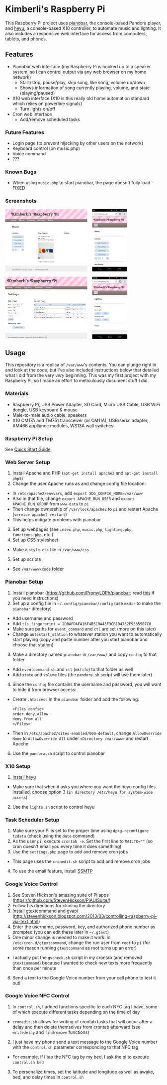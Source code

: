 # Kimberli's Raspberry Pi
This Raspberry Pi project uses [pianobar](https://github.com/PromyLOPh/pianobar), the console-based Pandora player, and [heyu](http://heyu.tanj.com/), a console-based X10 controller, to automate music and lighting. It also includes a responsive web interface for access from computers, tablets, and phones.

## Features
* Pianobar web interface (my Raspberry Pi is hooked up to a speaker system, so I can control output via any web browser on my home network)
  * Start/stop, pause/play, skip song, like song, volume up/down
  * Shows information of song currently playing, volume, and state (playing/paused)
* X10 web interface (X10 is this really old home automation standard which relies on powerline signals)
  * Turn lights on/off
* Cron web interface
  * Add/remove scheduled tasks

### Future Features
* Login page (to prevent hijacking by other users on the network)
* Keyboard control (on music.php)
* Voice command
* ???

### Known Bugs
* When using `music.php` to start pianobar, the page doesn't fully load - FIXED

### Screenshots
<img src="/images/1.png" height="200px">&nbsp;&nbsp;&nbsp;&nbsp;<img src="/images/3.png" height="200px">

<img src="/images/4.png" height="200px">&nbsp;&nbsp;&nbsp;&nbsp;<img src="/images/2.png" height="200px">

## Usage
This repository is a replica of `/var/www`'s contents. You can plunge right in and look at the code, but I've also included instructions below that detailed what I did from the very *very* beginning. This was my first project with my Raspberry Pi, so I made an effort to meticulously document stuff I did.

### Materials
* Raspberry Pi, USB Power Adapter, SD Card, Micro USB Cable, USB WiFi dongle, USB keyboard & mouse
* Male-to-male audio cable, speakers
* X10 CM17A and TM751 transceiver (or CM11A), USB/serial adapter, AM466 appliance modules, WS13A wall switches

### Raspberry Pi Setup
See [Quick Start Guide](http://www.raspberrypi.org/wp-content/uploads/2012/12/quick-start-guide-v1.1.pdf).

### Web Server Setup
1. Install Apache and PHP (`apt-get install apache2` and `apt-get install php5`)
2. Change the user Apache runs as and change config file location:
  * In `/etc/apache2/envvars`, add `export XDG_CONFIG_HOME=/var/www`
  * Also in that file, change `export APACHE_RUN_USER` and `export APACHE_RUN_GROUP` from `www-data` to `pi`
  * Then change ownership of `/var/lock/apache2` to `pi` and restart Apache (`service apache2 restart`)
  * This helps mitigate problems with pianobar
3. Set up webpages (see `index.php`, `music.php`, `lighting.php`, `functions.php`, etc.)
4. Set up CSS stylesheet
  * Make a `style.css` file in `/var/www/css`
5. Set up scripts
  * See `/var/www/code` folder

### Pianobar Setup
1. Install pianobar (https://github.com/PromyLOPh/pianobar; read [this](http://www.engscope.com/pandorabar/02-compiling-pianobar/) if you need instructions)
2. Set up a config file in `~/.config/pianobar/config` (use `mkdir` to make the `pianobar` directory)
  * Add username and password
  * Add `tls_fingerprint = 2D0AFDAFA16F4B5C0A43F3CB1D4752F9535507C0`
  * Make sure paths for `event_command` and `ctl` are set (more on this later)
  * Change `autostart_station` to whatever station you want to automatically start playing (copy and paste number after you start pianobar and choose that station)
3. Make a directory named `pianobar` in `/var/www/` and copy `config` to that folder
  * Add `eventcommand.sh` and `ctl` (`mkfifo`) to that folder as well
  * Add `state` and `volume` files (the `pandora.sh` script will use them later)
4. Since the `config` file contains the username and password, you will want to hide it from browser access: 
  * Create `.htaccess` in the `pianobar` folder and add the following: 

    ```
    <Files config>
    order deny,allow
    deny from all
    </Files>
    ```
  * Then in `/etc/apache2/sites-enabled/000-default`, change `AllowOverride None` to `AllowOverride All` under `<Directory /var/www>` and restart Apache
6. Use the `pandora.sh` script to control pianobar

### X10 Setup
1. [Install heyu](http://x10linux.blogspot.com/2012/08/installing-heyu-on-raspberry-pi.html)
  * Make sure that when it asks you where you want the heyu config files installed, choose option 3 (`in directory /etc/heyu for system-wide access`)
2. Use the `lights.sh` script to control heyu

### Task Scheduler Setup
1. Make sure your Pi is set to the proper time using `dpkg-reconfigure tzdata` (check using the `date` command)
2. As the user `pi`, execute `crontab -e`. Set the first line to `MAILTO=""` (so cron doesn't email you every time it does something)
3. Use the `settings.php` page to add and remove cron jobs
  * This page uses the `cronedit.sh` script to add and remove cron jobs
4. To use the email feature, install [SSMTP](http://rpi.tnet.com/project/faqs/smtp)

### Google Voice Control
1. See Steven Hickson's amazing suite of Pi apps  (https://github.com/StevenHickson/PiAUISuite/)
2. Follow his directions for cloning the directory
3. Install gtextcommand and gvapi (http://stevenhickson.blogspot.com/2013/03/controlling-raspberry-pi-via-text.html)
4. Enter the username, password, key, and authorized phone number as prompted (you can edit these later in `~/.gtext`)
5. One minor change is needed to make it work: in `/etc/cron.d/gtextcommand`, change the run user from `root` to `pi` (for some reason running `gtextcommand` as root turns up an error)
  * I actually put the `gvcheck.sh` script in my crontab (and removed `gtextcommand`) because I wanted to check new texts more frequently than once per minute
6. Send a text to the Google Voice number from your cell phone to test it out!

### Google Voice NFC Control
1. In `control.sh`, I added functions specific to each NFC tag I have, some of which execute different tasks depending on the time of day
  * `cronedit.sh` allows for writing of crontab tasks that will occur after a delay and then delete themselves from crontab afterward (see `writedelay` and `findremove` functions)
2. I just have my phone send a text message to the Google Voice number with the `control.sh` parameter corresponding to that NFC tag
  * For example, if I tap the NFC tag by my bed, I ask the pi to execute `control.sh bed`
3. To personalize times, set the latitude and longitude as well as awake, bed, and delay times in `control.sh`
